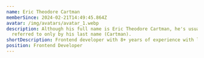 ```yaml
---
name: Eric Theodore Cartman
memberSince: 2024-02-21T14:49:45.864Z
avatar: /img/avatars/avatar_1.webp
description: Although his full name is Eric Theodore Cartman, he's usually
  referred to only by his last name (Cartman).
shortDescription: Frontend developer with 8+ years of experience with lorem ipsum dolor.
position: Frontend Developer
---
```

